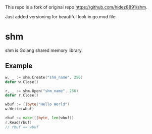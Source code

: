 This repo is a fork of original repo https://github.com/hidez8891/shm.

Just added versioning for beautiful look in go.mod file.
# shm

shm is Golang shared memory library.

## Example

```go
w, _ := shm.Create("shm_name", 256)
defer w.Close()

r, _ := shm.Open("shm_name", 256)
defer r.Close()

wbuf := []byte("Hello World")
w.Write(wbuf)

rbuf := make([]byte, len(wbuf))
r.Read(rbuf)
// rbuf == wbuf
```
